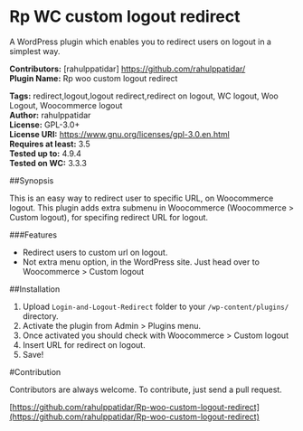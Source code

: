 # Rp WC custom logout redirect 
A WordPress plugin which enables you to redirect users on logout in a simplest way.

**Contributors:**      [rahulppatidar] <https://github.com/rahulppatidar/>  
**Plugin Name:**       Rp woo custom logout redirect 
    
**Tags:**              redirect,logout,logout redirect,redirect on logout, WC logout, Woo Logout, Woocommerce logout   
**Author:**            rahulppatidar  
**License:**           GPL-3.0+ 		
**License URI:**       https://www.gnu.org/licenses/gpl-3.0.en.html 			
**Requires at least:** 3.5  	
**Tested up to:**      4.9.4  
**Tested on WC:**      3.3.3  


##Synopsis

This is an easy way to redirect user to specific URL, on Woocommerce logout.
This plugin adds extra submenu in Woocommerce (Woocommerce > Custom logout), for specifing redirect URL for logout.

###Features

* Redirect users to custom url on logout.
* Not extra menu option, in the WordPress site. Just head over to Woocommerce > Custom logout

##Installation
1. Upload `Login-and-Logout-Redirect` folder to your `/wp-content/plugins/` directory.
2. Activate the plugin from Admin > Plugins menu.
3. Once activated you should check with Woocommerce > Custom logout
4. Insert URL for redirect on logout.
6. Save!

#Contribution

Contributors are always welcome.
To contribute, just send a pull request.


[https://github.com/rahulppatidar/Rp-woo-custom-logout-redirect](https://github.com/rahulppatidar/Rp-woo-custom-logout-redirect)  
